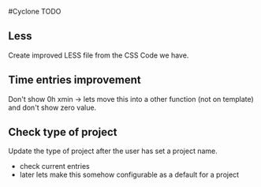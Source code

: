 #Cyclone TODO

## Less
Create improved LESS file from the CSS Code we have.

## Time entries improvement
Don't show 0h xmin  -> lets move this into a other function (not on template) and don't show zero value.

## Check type of project
Update the type of project after the user has set a project name.
 * check current entries
 * later lets make this somehow configurable as a default for a project